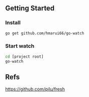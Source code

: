 ## Getting Started

### Install
```sh
go get github.com/hmarui66/go-watch
```

### Start watch
```sh
cd [project root]
go-watch
```

## Refs

https://github.com/pilu/fresh
